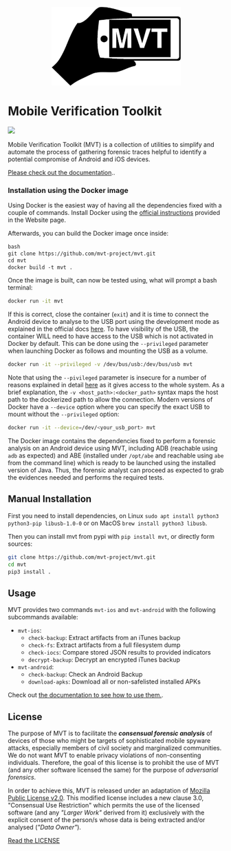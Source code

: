 <p align="center">
     <img src="./docs/mvt.png" width="300" />
</p>

# Mobile Verification Toolkit

[![](https://img.shields.io/pypi/v/mvt)](https://pypi.org/project/mvt/)

Mobile Verification Toolkit (MVT) is a collection of utilities to simplify and automate the process of gathering forensic traces helpful to identify a potential compromise of Android and iOS devices.

[Please check out the documentation](https://mvt-docs.readthedocs.io/en/latest/)..

### Installation using the Docker image

Using Docker is the easiest way of having all the dependencies fixed with a couple of commands.
Install Docker using the [official instructions](https://docs.docker.com/get-docker/) provided in the Website page.

Afterwards, you can build the Docker image once inside:

```
bash
git clone https://github.com/mvt-project/mvt.git
cd mvt
docker build -t mvt .
```

Once the image is built, can now be tested using, what will prompt a bash terminal:

```bash
docker run -it mvt
```

If this is correct, close the container (`exit`) and it is time to connect the Android device to analyse to the USB port using the development mode as explained in the official docs [here](https://developer.android.com/studio/debug/dev-options).
To have visibility of the USB, the container WILL need to have access to the USB which is not activated in Docker by default.
This can be done using the `--privileged` parameter when launching Docker as follows and mounting the USB as a volume.

```bash
docker run -it --privileged -v /dev/bus/usb:/dev/bus/usb mvt
```

Note that using the `--pivileged` parameter is insecure for a number of reasons explained in detail [here](https://blog.trailofbits.com/2019/07/19/understanding-docker-container-escapes/) as it gives access to the whole system.
As a brief explanation, the `-v <host_path>:<docker_path>` syntax maps the host path to the dockerized path to allow the connection.
Modern versions of Docker have a `--device` option where you can specify the exact USB to mount without the `--privileged` option:

```bash
docker run -it --device=/dev/<your_usb_port> mvt
```

The Docker image contains the dependencies fixed to perform a forensic analysis on an Android device using MVT, including ADB (reachable using `adb` as expected) and ABE (installed under `/opt/abe` and reachable using `abe` from the command line) which is ready to be launched using the installed version of Java. 
Thus, the forensic analyst can proceed as expected to grab the evidences needed and performs the required tests.

## Manual Installation

First you need to install dependencies, on Linux `sudo apt install python3 python3-pip libusb-1.0-0` or on MacOS `brew install python3 libusb`.

Then you can install mvt from pypi with `pip install mvt`, or directly form sources:
```bash
git clone https://github.com/mvt-project/mvt.git
cd mvt
pip3 install .
```

## Usage

MVT provides two commands `mvt-ios` and `mvt-android` with the following subcommands available:
* `mvt-ios`:
    * `check-backup`: Extract artifacts from an iTunes backup
    * `check-fs`: Extract artifacts from a full filesystem dump
    * `check-iocs`: Compare stored JSON results to provided indicators
    * `decrypt-backup`:  Decrypt an encrypted iTunes backup
* `mvt-android`:
    * `check-backup`: Check an Android Backup
    * `download-apks`: Download all or non-safelisted installed APKs

Check out [the documentation to see how to use them.](https://mvt-docs.readthedocs.io/en/latest/).


## License

The purpose of MVT is to facilitate the ***consensual forensic analysis*** of devices of those who might be targets of sophisticated mobile spyware attacks, especially members of civil society and marginalized communities. We do not want MVT to enable privacy violations of non-consenting individuals. Therefore, the goal of this license is to prohibit the use of MVT (and any other software licensed the same) for the purpose of *adversarial forensics*.

In order to achieve this, MVT is released under an adaptation of [Mozilla Public License v2.0](https://www.mozilla.org/MPL). This modified license includes a new clause 3.0, "Consensual Use Restriction" which permits the use of the licensed software (and any *"Larger Work"* derived from it) exclusively with the explicit consent of the person/s whose data is being extracted and/or analysed (*"Data Owner"*).

[Read the LICENSE](https://github.com/mvt-project/mvt/blob/main/LICENSE)
